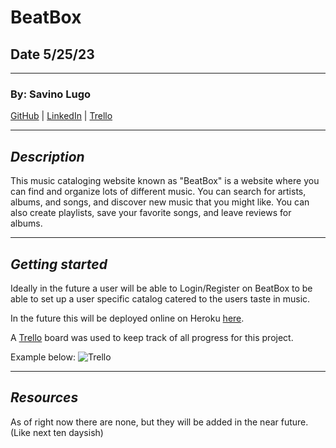 # BeatBox

## Date 5/25/23

---

### By: Savino Lugo

[GitHub](https://github.com/SavinoLugo) | [LinkedIn](https://www.linkedin.com/in/savinolugo/) | [Trello](https://trello.com/u/savinolugo/boards)

---

## **_Description_**

This music cataloging website known as "BeatBox" is a website where you can find and organize lots of different music. You can search for artists, albums, and songs, and discover new music that you might like. You can also create playlists, save your favorite songs, and leave reviews for albums.

---

## **_Getting started_**

Ideally in the future a user will be able to Login/Register on BeatBox to be able to set up a user specific catalog catered to the users taste in music.

In the future this will be deployed online on Heroku [here](link).

A [Trello](https://trello.com/b/LkZT1O4J/music-catalog) board was used to keep track of all progress for this project.

Example below:
![Trello](beat-box/public/images/Trello.png)

---

## **_Resources_**

As of right now there are none, but they will be added in the near future.(Like next ten daysish)
